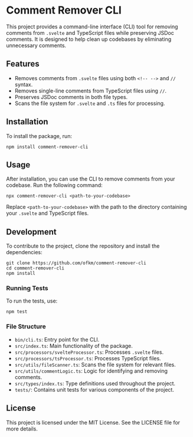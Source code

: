 # Comment Remover CLI

This project provides a command-line interface (CLI) tool for removing comments from `.svelte` and TypeScript files while preserving JSDoc comments. It is designed to help clean up codebases by eliminating unnecessary comments.

## Features

- Removes comments from `.svelte` files using both `<!-- -->` and `//` syntax.
- Removes single-line comments from TypeScript files using `//`.
- Preserves JSDoc comments in both file types.
- Scans the file system for `.svelte` and `.ts` files for processing.

## Installation

To install the package, run:

```
npm install comment-remover-cli
```

## Usage

After installation, you can use the CLI to remove comments from your codebase. Run the following command:

```
npx comment-remover-cli <path-to-your-codebase>
```

Replace `<path-to-your-codebase>` with the path to the directory containing your `.svelte` and TypeScript files.

## Development

To contribute to the project, clone the repository and install the dependencies:

```
git clone https://github.com/ofkm/comment-remover-cli
cd comment-remover-cli
npm install
```

### Running Tests

To run the tests, use:

```
npm test
```

### File Structure

- `bin/cli.ts`: Entry point for the CLI.
- `src/index.ts`: Main functionality of the package.
- `src/processors/svelteProcessor.ts`: Processes `.svelte` files.
- `src/processors/tsProcessor.ts`: Processes TypeScript files.
- `src/utils/fileScanner.ts`: Scans the file system for relevant files.
- `src/utils/commentLogic.ts`: Logic for identifying and removing comments.
- `src/types/index.ts`: Type definitions used throughout the project.
- `tests/`: Contains unit tests for various components of the project.

## License

This project is licensed under the MIT License. See the LICENSE file for more details.
